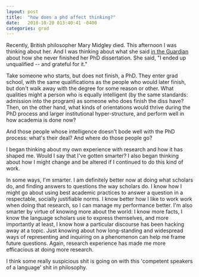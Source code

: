 ```yaml
---
layout: post
title:  "how does a phd affect thinking?"
date:   2018-10-20 013:40:41 -0400
categories: grad
---
```



Recently, British philosopher Mary Midgley died. This afternoon I was thinking about her. 
And I was thinking about what she said [in the Guardian](https://www.theguardian.com/education/2005/oct/03/highereducation.uk2)
about how she never finished her PhD dissertation. She said, "I ended up unqualified -- and grateful for it."

Take someone who starts, but does not finish, a PhD. They enter grad school, with the same qualifications as the people who would later finish, but don't walk away with the degree for some reason or other. What qualities might a person who is equally intelligent (by the same standards: admission into the program) as someone who does finish the diss have? Then, on the other hand, what kinds of orientations would thrive during the PhD process and larger institutional hyper-structure, and perform well in how academia is done now?

And those people whose intelligence doesn't bode well with the PhD process: what's their deal? And where do those people go? 

I began thinking about my own experience with research and how it has shaped me. Would I say that I've gotten smarter? I also began thinking about how I might change and be altered if I continued to do this kind of work. 

In some ways, I'm smarter. I am definitely better now at doing what scholars do, and finding answers to questions the way scholars do. I know how I might go about using best academic practices to answer a question in a respectable, socially justifiable norms. I know better how I like to work work when doing that research, so I can manage my performance better. I'm also smarter by virtue of knowing more about the world: I know more facts, I know the language scholars use to express themselves, and more importantly at least, I know how a particular discourse has been hacking away at a topic. Just knowing about how long-standing and widespread ways of representing and inquiring on a phenomenon can help me frame future questions. Again, research experience has made me more efficacious at doing more research.






I think some really suspicious shit is going on with this 'competent speakers of a language'
shit in philosophy. 
 



